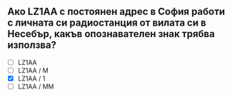 ## Ако LZ1AA с постоянен адрес в София работи с личната си радиостанция от вилата си в Несебър, какъв опознавателен знак трябва използва?

<!-- Верният отговор е отбелязан с [X] -->

- [ ] LZ1AA
- [ ] LZ1AA / M
- [X] LZ1AA / 1
- [ ] LZ1AA / MM
